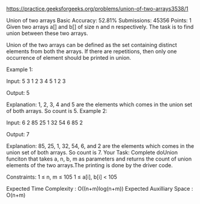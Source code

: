 
https://practice.geeksforgeeks.org/problems/union-of-two-arrays3538/1

Union of two arrays 
Basic Accuracy: 52.81% Submissions: 45356 Points: 1
Given two arrays a[] and b[] of size n and n respectively. The task is to find union between these two arrays.

Union of the two arrays can be defined as the set containing distinct elements from both the arrays. If there are repetitions, then only one occurrence of element should be printed in union.

Example 1:

Input:
5 3
1 2 3 4 5
1 2 3

Output: 
5

Explanation: 
1, 2, 3, 4 and 5 are the
elements which comes in the union set
of both arrays. So count is 5.
Example 2:

Input:
6 2 
85 25 1 32 54 6
85 2 

Output: 
7

Explanation: 
85, 25, 1, 32, 54, 6, and
2 are the elements which comes in the
union set of both arrays. So count is 7.
Your Task:
Complete doUnion funciton that takes a, n, b, m as parameters and returns the count of union elements of the two arrays.The printing is done by the driver code.

Constraints:
1 ≤ n, m ≤ 105
1 ≤ a[i], b[i] < 105

Expected Time Complexity : O((n+m)log(n+m))
Expected Auxilliary Space : O(n+m)